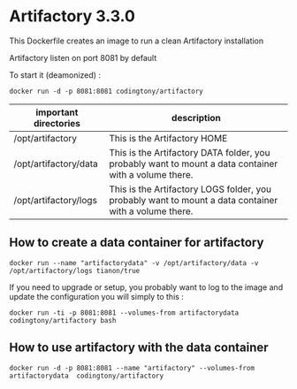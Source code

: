# Artifactory 3.3.0

This Dockerfile creates an image to run a clean Artifactory installation

Artifactory listen on port 8081 by default

To start it (deamonized) :
```
docker run -d -p 8081:8081 codingtony/artifactory
```


| important directories | description
|--- |---
|/opt/artifactory | This is the Artifactory HOME
|/opt/artifactory/data | This is the Artifactory DATA folder, you probably want to mount a data container with a volume there.
|/opt/artifactory/logs | This is the Artifactory LOGS folder, you probably want to mount a data container with a volume there.


## How to create a data container for artifactory
```
docker run --name "artifactorydata" -v /opt/artifactory/data -v /opt/artifactory/logs tianon/true 
```

If you need to upgrade or setup, you probably want to log to the image and update the configuration you will simply to this :

```
docker run -ti -p 8081:8081 --volumes-from artifactorydata  codingtony/artifactory bash
```

## How to use artifactory with the data container

```
docker run -d -p 8081:8081 --name "artifactory" --volumes-from artifactorydata  codingtony/artifactory
```




